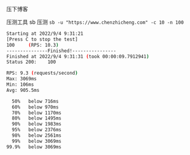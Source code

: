 压下博客

压测工具 sb 压测 `sb -u "https://www.chenzhicheng.com" -c 10 -n 100`

```bash
Starting at 2022/9/4 9:31:21
[Press C to stop the test]
100     (RPS: 10.3)
---------------Finished!----------------
Finished at 2022/9/4 9:31:31 (took 00:00:09.7912941)
Status 200:    100

RPS: 9.3 (requests/second)
Max: 3069ms
Min: 106ms
Avg: 905.5ms

  50%   below 716ms
  60%   below 970ms
  70%   below 1170ms
  80%   below 1495ms
  90%   below 1983ms
  95%   below 2376ms
  98%   below 2561ms
  99%   below 3069ms
99.9%   below 3069ms
```